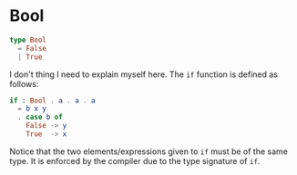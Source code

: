 # Bool

```elm
type Bool
  = False
  | True
```

I don't thing I need to explain myself here. The `if` function is defined as
follows:

```elm
if : Bool . a . a . a
  = b x y
  . case b of
    False -> y
    True  -> x
```

Notice that the two elements/expressions given to `if` must be of the same
type. It is enforced by the compiler due to the type signature of `if`.
